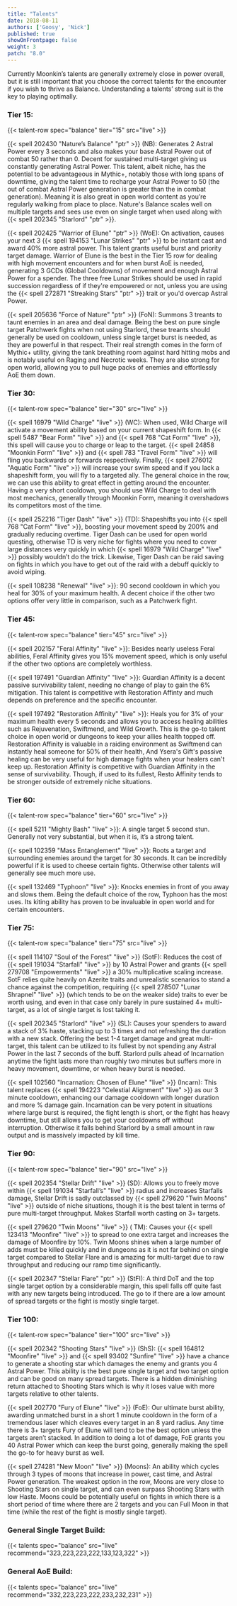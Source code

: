```yaml
---
title: "Talents"
date: 2018-08-11
authors: ['Goosy', 'Nick']
published: true
showOnFrontpage: false
weight: 3
patch: "8.0"
---
```


Currently Moonkin’s talents are generally extremely close in power overall, but it is still important that you choose the correct talents for the encounter if you wish to thrive as Balance. Understanding a talents’ strong suit is the key to playing optimally.

### Tier 15:
{{< talent-row spec="balance" tier="15" src="live" >}}

{{< spell 202430 "Nature’s Balance" "ptr" >}} (NB): Generates 2 Astral Power every 3 seconds and also makes your base Astral Power out of combat 50 rather than 0. Decent for sustained multi-target giving us constantly generating Astral Power. This talent, albeit niche, has the potential to be advantageous in Mythic+, notably those with long spans of downtime, giving the talent time to recharge your Astral Power to 50 (the out of combat Astral Power generation is greater than the in combat generation). Meaning it is also great in open world content as you’re regularly walking from place to place. Nature's Balance scales well on multiple targets and sees use even on single target when used along with {{< spell 202345 "Starlord" "ptr" >}}.

{{< spell 202425 "Warrior of Elune" "ptr" >}} (WoE): On activation, causes your next 3 {{< spell 194153 "Lunar Strikes" "ptr" >}} to be instant cast and award 40% more astral power. This talent grants useful burst and priority target damage. Warrior of Elune is the best in the Tier 15 row for dealing with high movement encounters and for when burst AoE is needed, generating 3 GCDs (Global Cooldowns) of movement and enough Astral Power for a spender. The three free Lunar Strikes should be used in rapid succession regardless of if they're empowered or not, unless you are using the {{< spell 272871 "Streaking Stars" "ptr" >}} trait or you'd overcap Astral Power.

{{< spell 205636 "Force of Nature" "ptr" >}} (FoN): Summons 3 treants to taunt enemies in an area and deal damage. Being the best on pure single target Patchwerk fights when not using Starlord, these treants should generally be used on cooldown, unless single target burst is needed, as they are powerful in that respect. Their real strength comes in the form of Mythic+ utility, giving the tank breathing room against hard hitting mobs and is notably useful on Raging and Necrotic weeks. They are also strong for open world, allowing you to pull huge packs of enemies and effortlessly AoE them down.

### Tier 30:
{{< talent-row spec="balance" tier="30" src="live" >}}

{{< spell 16979 "Wild Charge" "live" >}} (WC): When used, Wild Charge will activate a movement ability based on your current shapeshift form. In {{< spell 5487 "Bear Form" "live" >}} and {{< spell 768 "Cat Form" "live" >}}, this spell will cause you to charge or leap to the target. {{< spell 24858 "Moonkin Form" "live" >}} and {{< spell 783 "Travel Form" "live" >}} will fling you backwards or forwards respectively. Finally, {{< spell 276012 "Aquatic Form" "live" >}} will increase your swim speed and if you lack a shapeshift form, you will fly to a targeted ally. The general choice in the row, we can use this ability to great effect in getting around the encounter. Having a very short cooldown, you should use Wild Charge to deal with most mechanics, generally through Moonkin Form, meaning it overshadows its competitors most of the time.

{{< spell 252216 "Tiger Dash" "live" >}} (TD): Shapeshifts you into {{< spell 768 "Cat Form" "live" >}}, boosting your movement speed by 200% and gradually reducing overtime. Tiger Dash can be used for open world questing, otherwise TD is very niche for fights where you need to cover large distances very quickly in which {{< spell 16979 "Wild Charge" "live" >}} possibly wouldn’t do the trick. Likewise, Tiger Dash can be raid saving on fights in which you have to get out of the raid with a debuff quickly to avoid wiping.

{{< spell 108238 "Renewal" "live" >}}: 90 second cooldown in which you heal for 30% of your maximum health. A decent choice if the other two options offer very little in comparison, such as a Patchwerk fight.

### Tier 45:
{{< talent-row spec="balance" tier="45" src="live" >}}

{{< spell 202157 "Feral Affinity" "live" >}}: Besides nearly useless Feral abilities, Feral Affinity gives you 15% movement speed, which is only useful if the other two options are completely worthless.

{{< spell 197491 "Guardian Affinity" "live" >}}: Guardian Affinity is a decent passive survivability talent, needing no change of play to gain the 6% mitigation. This talent is competitive with Restoration Affinty and much depends on preference and the specific encounter.

{{< spell 197492 "Restoration Affinity" "live" >}}: Heals you for 3% of your maximum health every 5 seconds and allows you to access healing abilities such as Rejuvenation, Swiftmend, and Wild Growth. This is the go-to talent choice in open world or dungeons to keep your allies health topped off. Restoration Affinity is valuable in a raiding environment as Swiftmend can instantly heal someone for 50% of their health, And Ysera's Gift's passive healing can be very useful for high damage fights when your healers can't keep up. Restoration Affinity is competitive with Guardian Affinity in the sense of survivability. Though, if used to its fullest, Resto Affinity tends to be stronger outside of extremely niche situations.

### Tier 60:
{{< talent-row spec="balance" tier="60" src="live" >}}

{{< spell 5211 "Mighty Bash" "live" >}}: A single target 5 second stun. Generally not very substantial, but when it is, it’s a strong talent.

{{< spell 102359 "Mass Entanglement" "live" >}}: Roots a target and surrounding enemies around the target for 30 seconds. It can be incredibly powerful if it is used to cheese certain fights. Otherwise other talents will generally see much more use.

{{< spell 132469 "Typhoon" "live" >}}: Knocks enemies in front of you away and slows them. Being the default choice of the row, Typhoon has the most uses. Its kiting ability has proven to be invaluable in open world and for certain encounters.

### Tier 75:
{{< talent-row spec="balance" tier="75" src="live" >}}

{{< spell 114107 "Soul of the Forest" "live" >}} (SotF): Reduces the cost of {{< spell 191034 "Starfall" "live" >}} by 10 Astral Power and grants {{< spell 279708 "Empowerments" "live" >}} a 30% multiplicative scaling increase. SotF relies quite heavily on Azerite traits and unrealistic scenarios to stand a chance against the competition, requiring {{< spell 278507 "Lunar Shrapnel" "live" >}} (which tends to be on the weaker side) traits to ever be worth using, and even in that case only barely in pure sustained 4+ multi-target, as a lot of single target is lost taking it.

{{< spell 202345 "Starlord" "live" >}} (SL): Causes your spenders to award a stack of 3% haste, stacking up to 3 times and not refreshing the duration with a new stack. Offering the best 1-4 target damage and great multi-target, this talent can be utilized to its fullest by not spending any Astral Power in the last 7 seconds of the buff. Starlord pulls ahead of Incarnation anytime the fight lasts more than roughly two minutes but suffers more in heavy movement, downtime, or when heavy burst is needed. 

{{< spell 102560 "Incarnation: Chosen of Elune" "live" >}} (Incarn): This talent replaces {{< spell 194223 "Celestial Alignment" "live" >}} as our 3 minute cooldown, enhancing our damage cooldown with longer duration and more % damage gain. Incarnation can be very potent in situations where large burst is required, the fight length is short, or the fight has heavy downtime, but still allows you to get your cooldowns off without interruption. Otherwise it falls behind Starlord by a small amount in raw output and is massively impacted by kill time.

### Tier 90: 
{{< talent-row spec="balance" tier="90" src="live" >}}

{{< spell 202354 "Stellar Drift" "live" >}} (SD): Allows you to freely move within {{< spell 191034 "Starfall’s" "live" >}} radius and increases Starfalls damage, Stellar Drift is sadly outclassed by {{< spell 279620 "Twin Moons" "live" >}} outside of niche situations, though it is the best talent in terms of pure multi-target throughput. Makes Starfall worth casting on 3+ targets.

{{< spell 279620 "Twin Moons" "live" >}} ( TM): Causes your {{< spell 123413 "Moonfire" "live" >}} to spread to one extra target and increases the damage of Moonfire by 10%. Twin Moons shines when a large number of adds must be killed quickly and in dungeons as it is not far behind on single target compared to Stellar Flare and is amazing for multi-target due to raw throughput and reducing our ramp time significantly.

{{< spell 202347 "Stellar Flare" "ptr" >}} (StFl): A third DoT and the top single target option by a considerable margin, this spell falls off quite fast with any new targets being introduced. The go to if there are a low amount of spread targets or the fight is mostly single target.

### Tier 100:
{{< talent-row spec="balance" tier="100" src="live" >}}

{{< spell 202342 "Shooting Stars" "live" >}} (ShS): {{< spell 164812 "Moonfire" "live" >}} and {{< spell 93402 "Sunfire" "live" >}} have a chance to generate a shooting star which damages the enemy and grants you 4 Astral Power. This ability is the best pure single target and two target option and can be good on many spread targets. There is a hidden diminishing return attached to Shooting Stars which is why it loses value with more targets relative to other talents.

{{< spell 202770 "Fury of Elune" "live" >}} (FoE): Our ultimate burst ability, awarding unmatched burst in a short 1 minute cooldown in the form of a tremendous laser which cleaves every target in an 8 yard radius. Any time there is 3+ targets Fury of Elune will tend to be the best option unless the targets aren’t stacked. In addition to doing a lot of damage, FoE grants you 40 Astral Power which can keep the burst going, generally making the spell the go-to for heavy burst as well.

{{< spell 274281 "New Moon" "live" >}} (Moons): An ability which cycles through 3 types of moons that increase in power, cast time, and Astral Power generation. The weakest option in the row, Moons are very close to Shooting Stars on single target, and can even surpass Shooting Stars with low Haste. Moons could be potentially useful on fights in which there is a short period of time where there are 2 targets and you can Full Moon in that time (while the rest of the fight is mostly single target).


### General Single Target Build:

{{< talents spec="balance" src="live" recommend="323,223,223,222,133,123,322" >}}

### General AoE Build:

{{< talents spec="balance" src="live" recommend="332,223,223,222,233,232,231" >}}

